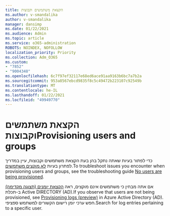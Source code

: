 ```yaml
---
title: הקצאת משתמשים וקבוצות
ms.author: v-smandalika
author: v-smandalika
manager: dansimp
ms.date: 01/22/2021
ms.audience: Admin
ms.topic: article
ms.service: o365-administration
ROBOTS: NOINDEX, NOFOLLOW
localization_priority: Priority
ms.collection: Adm_O365
ms.custom:
- "7852"
- "9004348"
ms.openlocfilehash: 6c7f97ef32117e68ed6ace91aa9163b6bc7a7b2a
ms.sourcegitcommit: 953a8567ebcd9835f8c5c49472b223107c92549b
ms.translationtype: MT
ms.contentlocale: he-IL
ms.lasthandoff: 01/22/2021
ms.locfileid: "49949770"
---
```

# <a name="provisioning-users-and-groups"></a><span data-ttu-id="ca6a3-102">הקצאת משתמשים וקבוצות</span><span class="sxs-lookup"><span data-stu-id="ca6a3-102">Provisioning users and groups</span></span>

<span data-ttu-id="ca6a3-103">כדי לפתור בעיות שאתה נתקל בהן בעת הקצאת משתמשים וקבוצות, עיין במדריך לפתרון בעיות [לא מוקצים משתמשים](https://docs.microsoft.com/azure/active-directory/app-provisioning/application-provisioning-config-problem-no-users-provisioned).</span><span class="sxs-lookup"><span data-stu-id="ca6a3-103">To troubleshoot issues you encounter when provisioning users and groups, see the troubleshooting guide [No users are being provisioned](https://docs.microsoft.com/azure/active-directory/app-provisioning/application-provisioning-config-problem-no-users-provisioned).</span></span>

<span data-ttu-id="ca6a3-104">אם אתה מבחין כי משתמשים אינם מוקצים, ראה [הקצאת יומנים (תצוגה מקדימה)](https://docs.microsoft.com/azure/active-directory/reports-monitoring/concept-provisioning-logs) ב-תכלת Active DIRECTORY (AD).</span><span class="sxs-lookup"><span data-stu-id="ca6a3-104">If you observe that users are not being provisioned, see [Provisioning logs (preview)](https://docs.microsoft.com/azure/active-directory/reports-monitoring/concept-provisioning-logs) in Azure Active Directory (AD).</span></span> <span data-ttu-id="ca6a3-105">חפש ערכי יומן רישום הקשורים למשתמש ספציפי.</span><span class="sxs-lookup"><span data-stu-id="ca6a3-105">Search for log entries pertaining to a specific user.</span></span>

